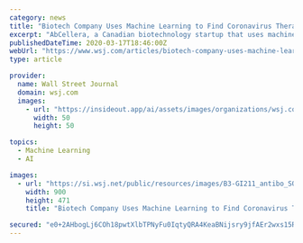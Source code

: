 ```yaml
---
category: news
title: "Biotech Company Uses Machine Learning to Find Coronavirus Therapies"
excerpt: "AbCellera, a Canadian biotechnology startup that uses machine learning to develop antibody therapies, finds itself on the front lines of the Covid-19 global pandemic."
publishedDateTime: 2020-03-17T18:46:00Z
webUrl: "https://www.wsj.com/articles/biotech-company-uses-machine-learning-to-find-coronavirus-therapies-11584437401"
type: article

provider:
  name: Wall Street Journal
  domain: wsj.com
  images:
    - url: "https://insideout.app/ai/assets/images/organizations/wsj.com-50x50.jpg"
      width: 50
      height: 50

topics:
  - Machine Learning
  - AI

images:
  - url: "https://si.wsj.net/public/resources/images/B3-GI211_antibo_SOC_20200316172104.jpg"
    width: 900
    height: 471
    title: "Biotech Company Uses Machine Learning to Find Coronavirus Therapies"

secured: "e0+2AHbogLj6COh18pwtXlbTPNyFu0IqtyQRA4KeaBNijsry9jfAEr2wxs15R6xeugMIJqdvJcFhgPUN8u6Lwg+R7meWOYqaAlXo9BvsPTGxnDH0bkwX9LkpVXHmivQYA09Izg7cWVdcVxlEerjBECSnGcRIPfyOh1zqItmNA5cBJ4QTDMjQ/Lno37zQOThJl1ZJ4A4jFAhV1yd0/TtJ3UYbCJHdcP/i2+WUxxVuKNMqDXDj095XbBHYLSIygrtWAbw+Z7eB21pWg2Q1T3/FKJDarqihNVc/LWnwd6aqc8hu8rvxdij9Nw/IwyCzzz0Q6fFD4NiaQ1/NRNudOkxOe73DMO0iewfZl0W9lJuw6sSVngdhaOUQerCVH7eQslyTe51xjxAbYr4BjdPbPLUcOFUw0u+KFiqcRgT5R01uQ+lnNnJ24oxbr7KUkMCRJHc/t3M2VPiCvlDUBWqoQeeHeoWv3mYwMrqHEFaSQt59q/s=;/Fn1IahI9ZzaADEahgT8Aw=="
---
```


